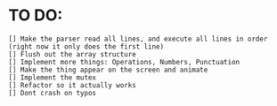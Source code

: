 # TO DO:


    [] Make the parser read all lines, and execute all lines in order (right now it only does the first line)
    [] Flush out the array structure
    [] Implement more things: Operations, Numbers, Punctuation
    [] Make the thing appear on the screen and animate
    [] Implement the mutex 
    [] Refactor so it actually works
    [] Dont crash on typos